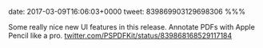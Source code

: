 date: 2017-03-09T16:06:03+0000
tweet: 839869903129698306
%%%

Some really nice new UI features in this release. Annotate PDFs with Apple Pencil like a pro. [twitter.com/PSPDFKit/status/839868168529117184](https://twitter.com/PSPDFKit/status/839868168529117184)
